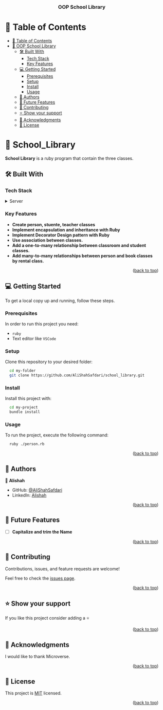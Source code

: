 <a name="readme-top"></a>

<div align="center">

  <br/>

  <h3><b>OOP School Library</b></h3>

</div>

<!-- TABLE OF CONTENTS -->

# 📗 Table of Contents

- [📗 Table of Contents](#-table-of-contents)
- [📖 OOP School Library](#-decode-morse-message-)
  - [🛠 Built With ](#-built-with-)
    - [Tech Stack ](#tech-stack-)
    - [Key Features ](#key-features-)
  - [💻 Getting Started ](#-getting-started-)
    - [Prerequisites](#prerequisites)
    - [Setup](#setup)
    - [Install](#install)
    - [Usage](#usage)
  - [👥 Authors ](#-authors-)
  - [🔭 Future Features ](#-future-features-)
  - [🤝 Contributing ](#-contributing-)
  - [⭐️ Show your support ](#️-show-your-support-)
  - [🙏 Acknowledgments ](#-acknowledgments-)
  - [📝 License ](#-license-)

<!-- PROJECT DESCRIPTION -->

# 📖 School_Library <a name="about-project"></a>

**School Library** is a ruby program that contain the three classes.

## 🛠 Built With <a name="built-with"></a>

### Tech Stack <a name="tech-stack"></a>

<details>
  <summary>Server</summary>
  <ul>
    <li><a href="https://www.ruby-lang.org/en/">Ruby</a></li>
  </ul>
</details>

<!-- Features -->

### Key Features <a name="key-features"></a>

- **Create person, stuente, teacher  classes**
- **Implement encapsulation and inheritance with Ruby**
- **Implement Decorator Design pattern with Ruby**
- **Use association between classes.**
- **Add a one-to-many relationship between classroom and student classes.**
- **Add many-to-many relationships between person and book classes by rental class.**




<p align="right">(<a href="#readme-top">back to top</a>)</p>

<!-- GETTING STARTED -->

## 💻 Getting Started <a name="getting-started"></a>

To get a local copy up and running, follow these steps.

### Prerequisites

In order to run this project you need:

- `ruby`
- Text editor like `VSCode`

### Setup

Clone this repository to your desired folder:

```sh
  cd my-folder
  git clone https://github.com/AliShahSafdari/school_library.git
```

### Install

Install this project with:

```sh
  cd my-project
  bundle install
```

### Usage

To run the project, execute the following command:

```sh
  ruby ./person.rb
```

<p align="right">(<a href="#readme-top">back to top</a>)</p>

<!-- AUTHORS -->

## 👥 Authors <a name="authors"></a>

👤 **Alishah**

- GitHub: [@AliShahSafdari](https://github.com/AliShahSafdari)
- LinkedIn: [Alishah](https://www.linkedin.com/in/alishahsafdari)

<p align="right">(<a href="#readme-top">back to top</a>)</p>

<!-- FUTURE FEATURES -->

## 🔭 Future Features <a name="future-features"></a>

- [ ] **Capitalize and trim the Name**

<p align="right">(<a href="#readme-top">back to top</a>)</p>

<!-- CONTRIBUTING -->

## 🤝 Contributing <a name="contributing"></a>

Contributions, issues, and feature requests are welcome!

Feel free to check the [issues page](https://github.com/AliShahSafdari/school_library/issues).

<p align="right">(<a href="#readme-top">back to top</a>)</p>

<!-- SUPPORT -->

## ⭐️ Show your support <a name="support"></a>

If you like this project consider adding a ⭐️

<p align="right">(<a href="#readme-top">back to top</a>)</p>

<!-- ACKNOWLEDGEMENTS -->

## 🙏 Acknowledgments <a name="acknowledgements"></a>

I would like to thank Microverse.

<p align="right">(<a href="#readme-top">back to top</a>)</p>

<!-- LICENSE -->

## 📝 License <a name="license"></a>

This project is [MIT](./LICENSE) licensed.


<p align="right">(<a href="#readme-top">back to top</a>)</p>